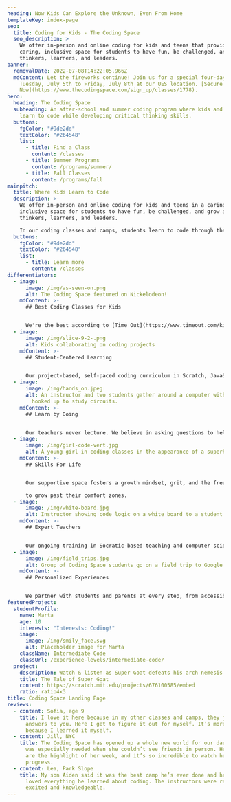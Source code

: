 ```yaml
---
heading: Now Kids Can Explore the Unknown, Even From Home
templateKey: index-page
seo:
  title: Coding for Kids - The Coding Space
  seo_description: >
    We offer in-person and online coding for kids and teens that provide a
    caring, inclusive space for students to have fun, be challenged, and grow as
    thinkers, learners, and leaders.
banner:
  removalDate: 2022-07-08T14:22:05.966Z
  mdContent: Let the fireworks continue! Join us for a special four-day camp from
    Tuesday, July 5th to Friday, July 8th at our UES location. [Secure Your Spot
    Now](https://www.thecodingspace.com/sign_up/classes/1778).
hero:
  heading: The Coding Space
  subheading: ​​An after-school and summer coding program where kids and teens
    learn to code while developing critical thinking skills.
  buttons:
    fgColor: "#9de2dd"
    textColor: "#264548"
    list:
      - title: Find a Class
        content: /classes
      - title: Summer Programs
        content: /programs/summer/
      - title: Fall Classes
        content: /programs/fall
mainpitch:
  title: Where Kids Learn to Code
  description: >-
    We offer in-person and online coding for kids and teens in a caring,
    inclusive space for students to have fun, be challenged, and grow as
    thinkers, learners, and leaders.

    In our coding classes and camps, students learn to code through the development of computational thinking skills, intellectual confidence, self-expression, and independence.
  buttons:
    fgColor: "#9de2dd"
    textColor: "#264548"
    list:
      - title: Learn more
        content: /classes
differentiators:
  - image:
      image: /img/as-seen-on.png
      alt: The Coding Space featured on Nickelodeon!
    mdContent: >-
      ## Best Coding Classes for Kids 


      We're the best according to [Time Out](https://www.timeout.com/kids/the-best-coding-for-kids-classes), [Mommy Poppins](https://mommypoppins.com/coding-nyc-kids-scratch-computer-programming-classes-programs), [Tiny Beans](https://tinybeans.com/new-york/coding-classes-for-kids-nyc/), and [Nickelodeon](https://www.nick.com/episodes/8zjdil/nick-news-nick-news-metaverse-media-and-making-history-season-2-ep-4)!
  - image:
      image: /img/slice-9-2-.png
      alt: Kids collaborating on coding projects
    mdContent: >-
      ## Student-Centered Learning


      Our project-based, self-paced coding curriculum in Scratch, JavaScript, and other languages lets kids code games, animations, and apps as unique as they are.
  - image:
      image: /img/hands_on.jpeg
      alt: An instructor and two students gather around a computer with electronics
        hooked up to study circuits.
    mdContent: >-
      ## Learn by Doing


      Our teachers never lecture. We believe in asking questions to help students solve problems.
  - image:
      image: /img/girl-code-vert.jpg
      alt: A young girl in coding classes in the appearance of a superhero.
    mdContent: >-
      ## Skills For Life


      Our supportive space fosters a growth mindset, grit, and the freedom to make mistakes, empowering students

      to grow past their comfort zones.
  - image:
      image: /img/white-board.jpg
      alt: Instructor showing code logic on a white board to a student
    mdContent: >-
      ## Expert Teachers


      Our ongoing training in Socratic-based teaching and computer science education means students learn from teachers in the know.
  - image:
      image: /img/field_trips.jpg
      alt: Group of Coding Space students go on a field trip to Google office in NYC
    mdContent: >-
      ## Personalized Experiences


      We partner with students and parents at every step, from accessible tech support to progress reports.
featuredProject:
  studentProfile:
    name: Marta
    age: 10
    interests: "Interests: Coding!"
    image:
      image: /img/smily_face.svg
      alt: Placeholder image for Marta
    className: Intermediate Code
    classUrl: /experience-levels/intermediate-code/
  project:
    description: Watch & listen as Super Goat defeats his arch nemesis!
    title: The Tale of Super Goat
    content: https://scratch.mit.edu/projects/676100585/embed
    ratio: ratio4x3
title: Coding Space Landing Page
reviews:
  - content: Sofia, age 9
    title: I love it here because in my other classes and camps, they just give the
      answers to you. Here I get to figure it out for myself. It’s more exciting
      because I learned it myself.
  - content: Jill, NYC
    title: The Coding Space has opened up a whole new world for our daughter, which
      was especially needed when she couldn’t see friends in person. Her classes
      are the highlight of her week, and it’s so incredible to watch her
      progress.
  - content: Lea, Park Slope
    title: My son Aiden said it was the best camp he’s ever done and he absolutely
      loved everything he learned about coding. The instructors were really
      excited and knowledgeable.
---
```


